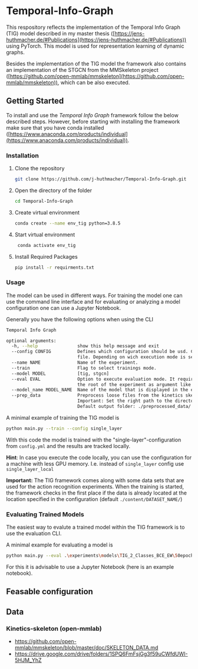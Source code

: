 # Temporal-Info-Graph
This respository reflects the implementation of the Temporal Info Graph (TIG) model described in my master thesis ([https://jens-huthmacher.de/#Publications](https://jens-huthmacher.de/#Publications)) using PyTorch. This model is used for representation learning of dynamic graphs.

Besides the implementation of the TIG model the framework also contains an implementation of the STGCN from the MMSkeleton project ([https://github.com/open-mmlab/mmskeleton](https://github.com/open-mmlab/mmskeleton)), which can be also executed.


## Getting Started
To install and use the *Temporal Info Graph* framework follow the below described steps. However, before starting with installing the framework make sure that you have conda installed ([https://www.anaconda.com/products/individual](https://www.anaconda.com/products/individual)).

### Installation
1. Clone the repository
   ```bash
   git clone https://github.com/j-huthmacher/Temporal-Info-Graph.git
   ```
2. Open the directory of the folder
   ```bash
   cd Temporal-Info-Graph
   ```
3. Create virtual environment
   ```bash
   conda create --name env_tig python=3.8.5 
   ```
4. Start virtual environment
   ```bash
    conda activate env_tig
   ```
5. Install Required Packages
   ```bash
   pip install -r requirments.txt
   ```

### Usage
The model can be used in different ways. For training the model one can use the command line interface and for evaluating or analyzing a model configuration one can use a Jupyter Notebook.

Generally you have the following options when using the CLI
```bash
Temporal Info Graph

optional arguments:
  -h, --help               show this help message and exit
  --config CONFIG          Defines which configuration should be usd. Can be a name or .json or .yml
                           file. Depending on wich execution mode is selected the config belongs to train config or evaluation config.
  --name NAME              Name of the experiment.
  --train                  Flag to select trainings mode.
  --model MODEL            [tig, stgcn]
  --eval EVAL              Option to execute evaluation mode. It requires the path to
                           the root of the experiment as argument like `--eval path/to/experiment`
  --model_name MODEL_NAME  Name of the model that is displayed in the evaluation output.
  --prep_data              Preprocess loose files from the kinetics skeleton data set.
                           Important: Set the right path to the directory in the main.py. 
                           Default output folder: ./preprocessed_data/
```

A minimal example of training the TIG model is 
```bash
python main.py --train --config single_layer
```
With this code the model is trained with the "single-layer"-configuration from `config.yml` and the results are tracked locally.

**Hint**: In case you execute the code locally, you can use the configuration for a machine with less GPU memory. I.e. instead of `single_layer` config use `single_layer_local`

**Important:** The TIG framework comes along with some data sets that are used for the action recognition experiments. When the training is started, the framework checks in the first place if the data is already located at the location specified in the configuration (default `./content/DATASET_NAME/`)

### Evaluating Trained Models
The easiest way to evalute a trained model within the TIG framework is to use the evaluation CLI.

A minimal example for evaluating a model is
```bash
python main.py --eval .\experiments\models\TIG_2_Classes_BCE_EW\50epochs\ --config 2classesSmallPortion
```

For this it is advisable to use a Jupyter Notebook (here is an example notebook).


## Feasable configuration


## Data

### Kinetics-skeleton (open-mmlab)


* https://github.com/open-mmlab/mmskeleton/blob/master/doc/SKELETON_DATA.md
* https://drive.google.com/drive/folders/1SPQ6FmFsjGg3f59uCWfdUWI-5HJM_YhZ

